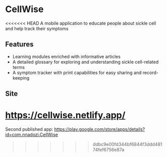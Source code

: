 # CellWise
<<<<<<< HEAD
A mobile application to educate people about sickle cell and help track their symptoms

## Features
- Learning modules enriched with informative articles
- A detailed glossary for exploring and understanding sickle cell-related terms
- A symptom tracker with print capabilities for easy sharing and record-keeping

## Site
https://cellwise.netlify.app/
=======
Second published app: https://play.google.com/store/apps/details?id=com.nnadozi.CellWise
>>>>>>> ddbc9e00fd344bf6844f3ddd48174fef6756e87a

